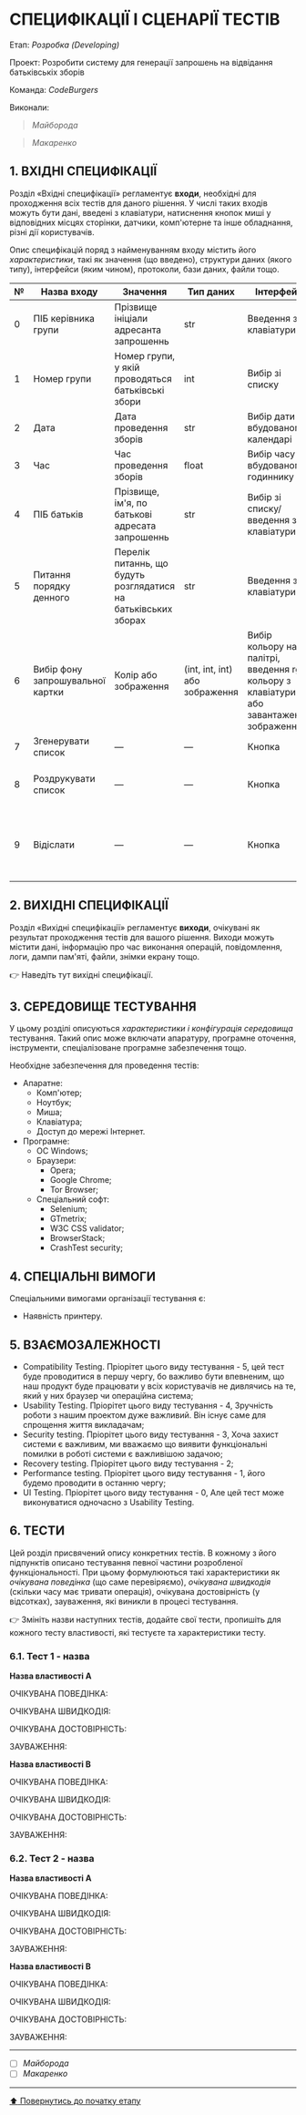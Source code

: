 # СПЕЦИФІКАЦІЇ І СЦЕНАРІЇ ТЕСТІВ

Етап: *Розробка (Developing)*

Проект: Розробити систему для генерації запрошень на відвідання батьківськіх зборів

Команда: *CodeBurgers*

Виконали:
>*Майборода*

>*Макаренко*

## **1. ВХІДНІ СПЕЦИФІКАЦІЇ**

Розділ «Вхідні специфікації» регламентує **входи**, необхідні для проходження всіх тестів для даного рішення. У числі таких входів можуть бути дані, введені з клавіатури, натиснення кнопок миші у відповідних місцях сторінки, датчики, комп'ютерне та інше обладнання, різні дії користувачів. 

Опис специфікацій поряд з найменуванням входу містить його *характеристики*, такі як значення (що введено), структури даних (якого типу), інтерфейси (яким чином), протоколи, бази даних, файли тощо.

|№|**Назва входу**|**Значення**|**Тип даних**|**Інтерфейс**|**Функція**|
|:-|-|-|-|-|-|
|0|ПІБ керівника групи|Прізвище ініціали адресанта запрошеннь|str|Введення з клавіатури|—|
|1|Номер групи|Номер групи, у якій проводяться батьківські збори|int|Вибір зі списку|—|
|2|Дата|Дата проведення зборів|str|Вибір дати на вбудованому календарі|—|
|3|Час|Час проведення зборів|float|Вибір часу на вбудованому годиннику|—|
|4|ПІБ батьків|Прізвище, ім'я, по батькові адресата запрошеннь|str|Вибір зі списку/введення з клавіатури|—|
|5|Питання порядку денного|Перелік питаннь, що будуть розглядатися на батьківських зборах|str|Введення з клавіатури|—|
|6|Вибір фону запрошувальної картки|Колір або зображення|(int, int, int) або зображення|Вибір кольору на палітрі, введення rgb кольору з клавіатури або завантаження зображення|—|
|7|Згенерувати список|—|—|Кнопка|Генерує запрошення|
|8|Роздрукувати список|—|—|Кнопка|Відкриває вікно для друку запрошеннь|
|9|Відіслати|—|—|Кнопка|Відкриває список мессенджерів, у які можна надіслати запрошення|

## **2. ВИХІДНІ СПЕЦИФІКАЦІЇ**

Розділ «Вихідні специфікації» регламентує **виходи**, очікувані як результат проходження тестів для вашого рішення. Виходи можуть містити дані, інформацію про час виконання операцій, повідомлення, логи, дампи пам'яті, файли, знімки екрану тощо. 

:point_right: Наведіть тут вихідні специфікації.

## **3. СЕРЕДОВИЩЕ ТЕСТУВАННЯ**

У цьому розділі описуються *характеристики і конфігурація середовища* тестування. Такий опис може включати апаратуру, програмне оточення, інструменти, спеціалізоване програмне забезпечення тощо.

Необхідне забезпечення для проведення тестів:
- Апаратне:
  - Комп'ютер;
  - Ноутбук;
  - Миша;
  - Клавіатура;
  - Доступ до мережі Інтернет.
- Програмне:
  - ОС Windows;
  - Браузери:
    - Opera;
    - Google Chrome;
    - Tor Browser;
  - Спеціальний софт:
    - Selenium;
    - GTmetrix;
    - W3C CSS validator;
    - BrowserStack;
    - CrashTest security;

## **4. СПЕЦІАЛЬНІ ВИМОГИ**

Спеціальними вимогами організації тестування є:
- Наявність принтеру.

## **5. ВЗАЄМОЗАЛЕЖНОСТІ**

- Compatibility Testing. Пріорітет цього виду тестування - 5, цей тест буде проводитися в першу чергу, бо важливо бути впевненим, що наш продукт буде працювати у всіх користувачів не дивлячись на те, який у них браузер чи операційна система;
- Usability Testing. Пріорітет цього виду тестування - 4, Зручність роботи з нашим проектом дуже важливий. Він існує саме для спрощення життя викладачам;
- Security testing. Пріорітет цього виду тестування - 3, Хоча захист системи є важливим, ми вважаємо що виявити функціональні помилки в роботі системи є важливішою задачою;
- Recovery testing. Пріорітет цього виду тестування - 2;
- Performance testing. Пріорітет цього виду тестування - 1, його будемо проводити в останню чергу;
- UI Testing. Пріорітет цього виду тестування - 0, Але цей тест може виконуватися одночасно з Usability Testing.


## **6. ТЕСТИ**
Цей розділ присвячений опису конкретних тестів. В кожному з його підпунктів описано тестування певної частини розробленої функціональності. При цьому формулюються такі характеристики як *очікувана поведінка* (що саме перевіряємо), *очікувана швидкодія* (скільки часу має тривати операція), очікувана достовірність (у відсотках), зауваження, які виникли в процесі тестування.

:point_right: Змініть назви наступних тестів, додайте свої тести, пропишіть для кожного тесту властивості, які тестуєте та характеристики тесту.

### **6.1. Тест 1 - назва**

**Назва властивості A**

ОЧІКУВАНА ПОВЕДІНКА:

ОЧІКУВАНА ШВИДКОДІЯ:

ОЧІКУВАНА ДОСТОВІРНІСТЬ:

ЗАУВАЖЕННЯ:

**Назва властивості B**

ОЧІКУВАНА ПОВЕДІНКА:

ОЧІКУВАНА ШВИДКОДІЯ:

ОЧІКУВАНА ДОСТОВІРНІСТЬ:

ЗАУВАЖЕННЯ:

### **6.2. Тест 2 - назва**

**Назва властивості A**

ОЧІКУВАНА ПОВЕДІНКА:

ОЧІКУВАНА ШВИДКОДІЯ:

ОЧІКУВАНА ДОСТОВІРНІСТЬ:

ЗАУВАЖЕННЯ:

**Назва властивості B**

ОЧІКУВАНА ПОВЕДІНКА:

ОЧІКУВАНА ШВИДКОДІЯ:

ОЧІКУВАНА ДОСТОВІРНІСТЬ:

ЗАУВАЖЕННЯ:

---

- [ ] *Майборода*
- [ ] *Макаренко*

---
[:arrow_up: Повернутись до початку етапу](/docs/3.Developing/README.md)
